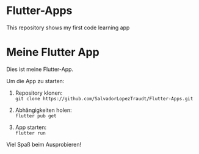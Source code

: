 # Flutter-Apps
This repository shows my first code learning app 

# Meine Flutter App

Dies ist meine Flutter-App.

Um die App zu starten:

1. Repository klonen:  
   `git clone https://github.com/SalvadorLopezTraudt/Flutter-Apps.git`

2. Abhängigkeiten holen:  
   `flutter pub get`

3. App starten:  
   `flutter run`

Viel Spaß beim Ausprobieren!

